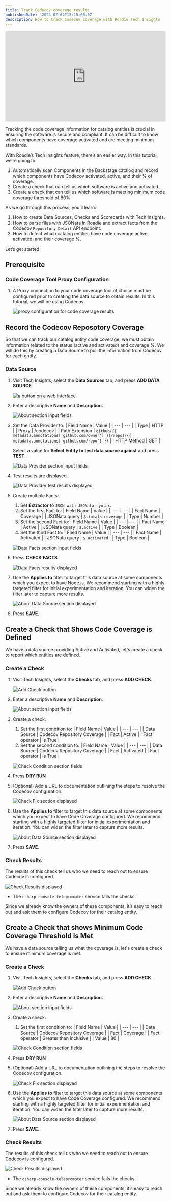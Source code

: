 ```yaml
---
title: Track Codecov coverage results
publishedDate: '2024-07-04T15:15:00.0Z'
description: How to track Codecov coverage with Roadie Tech Insights
---
```


<div style="position: relative; padding-bottom: 56.25%; height: 0;"><iframe src="https://www.loom.com/embed/0cdc0a9fbd3d4ae6b22fb324ca801fe5?sid=aedeab6b-25b4-4d06-bd93-ecd00ba38784" frameborder="0" webkitallowfullscreen mozallowfullscreen allowfullscreen style="position: absolute; top: 0; left: 0; width: 100%; height: 100%;"></iframe></div>

Tracking the code coverage information for catalog entities is crucial in ensuring the software is secure and compliant. It can be difficult to know which components have coverage activated and are meeting minimum standards.

With Roadie’s Tech Insights feature, there’s an easier way. In this tutorial, we’re going to:

1. Automatically scan Components in the Backstage catalog and record which components have Codecov activated, active, and their % of coverage.
1. Create a check that can tell us which software is active and activated.
1. Create a check that can tell us which software is meeting minimum code coverage threshold of 80%.

As we go through this process, you’ll learn:

1. How to create Data Sources, Checks and Scorecards with Tech Insights.
2. How to parse files with JSONata in Roadie and extract facts from the Codecov `Repository Detail` API endpoint.
3. How to detect which catalog entities have code coverage active, activated, and their coverage %.

Let’s get started.

## Prerequisite

### Code Coverage Tool Proxy Configuration

1. A Proxy connection to your code coverage tool of choice must be configured prior to creating the data source to obtain results. In this tutorial, we will be using Codecov.

   ![proxy configuration for code coverage results](./Prereq_Code_Coverage_Proxy.webp)


## Record the Codecov Reposotory Coverage

So that we can track our catalog entity code coverage, we must obtain information related to the status (active and activated) and coverage %. We will do this by creating a Data Source to pull the information from Codecov for each entity.

### Data Source

1. Visit Tech Insights, select the **Data Sources** tab, and press **ADD DATA SOURCE**.

   ![a button on a web interface](./Add_Data_Source.webp)

2. Enter a descriptive **Name** and **Description**.

   ![About section input fields](./Data_About_Section.webp)

3. Set the Data Provider to:
    | Field Name | Value |
    | --- | --- |
    | Type | HTTP |
    | Proxy | /codecov |
    | Path Extension | `github/{{ metadata.annotations['github.com/owner'] }}/repos/{{ metadata.annotations['github.com/repo'] }}` |
    | HTTP Method | GET |

    Select a value for **Select Entity to test data source against** and press **TEST**.

    ![Data Provider section input fields](./Data_Provider_Section.webp)

4. Test results are displayed.

    ![Data Provider test results displayed](./Data_Test_Results_Section.webp)

5. Create multiple Facts:
    1. Set **Extractor** to `JSON with JSONata syntax`.
    2. Set the first Fact to:
        | Field Name | Value |
        | --- | --- |
        | Fact Name | Coverage |
        | JSONata query | `$.totals.coverage` |
        | Type | Number |
    3. Set the second Fact to:
        | Field Name | Value |
        | --- | --- |
        | Fact Name | Active |
        | JSONata query | `$.active` |
        | Type | Boolean |
    4. Set the third Fact to:
        | Field Name | Value |
        | --- | --- |
        | Fact Name | Activated |
        | JSONata query | `$.activated` |
        | Type | Boolean |

    ![Data Facts section input fields](./Data_Facts_Section.webp)

6. Press **CHECK FACTS**.

    ![Data Facts results displayed](./Data_Facts_Results_Section.webp)

7. Use the **Applies to** filter to target this data source at some components which you expect to have Node.js. We recommend starting with a highly targeted filter for initial experimentation and iteration. You can widen the filter later to capture more results.  

    ![About Data Source section displayed](./Refined_Applies_To_Section.webp)

8. Press **SAVE**.

## Create a Check that Shows Code Coverage is Defined

We have a data source providing Active and Activated, let's create a check to report which entities are defined.

### Create a Check

1. Visit Tech Insights, select the **Checks** tab, and press **ADD CHECK**.

    ![Add Check button](./Add_Check.webp)

2. Enter a descriptive **Name** and **Description**.

   ![About section input fields](./Defined_Check_About_Section.webp)

3. Create a check:
    1. Set the first condition to:
        | Field Name | Value |
        | --- | --- |
        | Data Source | Codecov Repository Coverage |
        | Fact | Active |
        | Fact operator | Is True |
    1. Set the second condition to:
        | Field Name | Value |
        | --- | --- |
        | Data Source | Codecov Repository Coverage |
        | Fact | Activated |
        | Fact operator | Is True |

    ![Check Condition section fields](./Defined_Check_Conditions_Section.webp)

4. Press **DRY RUN**

5. (Optional) Add a URL to documentation outlining the steps to resolve the Codecov configuration.

    ![Check Fix section displayed](./Check_Fix_Section.webp)

6. Use the **Applies to** filter to target this data source at some components which you expect to have Code Coverage configured. We recommend starting with a highly targeted filter for initial experimentation and iteration. You can widen the filter later to capture more results. 

    ![About Data Source section displayed](./Refined_Applies_To_Section.webp)

7. Press **SAVE**.

### Check Results

The results of this check tell us who we need to reach out to ensure Codecov is configured.

![Check Results displayed](./Defined_Check_Results_Section.webp)

- The `csharp-console-teleprompter` service fails the checks.

Since we already know the owners of these components, it’s easy to reach out and ask them to configure Codecov for their catalog entity.


## Create a Check that shows Minimum Code Coverage Threshold is Met

We have a data source telling us what the coverage is, let's create a check to ensure minimum coverage is met.

### Create a Check

1. Visit Tech Insights, select the **Checks** tab, and press **ADD CHECK**.

    ![Add Check button](./Add_Check.webp)

2. Enter a descriptive **Name** and **Description**.

   ![About section input fields](./Coverage_Check_About_Section.webp)

3. Create a check:
    1. Set the first condition to:
        | Field Name | Value |
        | --- | --- |
        | Data Source | Codecov Repository Coverage |
        | Fact | Coverage |
        | Fact operator | Greater than inclusive |
        | Value | 80 |

    ![Check Condition section fields](./Coverage_Check_Conditions_Section.webp)

4. Press **DRY RUN**

5. (Optional) Add a URL to documentation outlining the steps to resolve the Codecov configuration.

    ![Check Fix section displayed](./Check_Fix_Section.webp)

6. Use the **Applies to** filter to target this data source at some components which you expect to have Code Coverage configured. We recommend starting with a highly targeted filter for initial experimentation and iteration. You can widen the filter later to capture more results. 

    ![About Data Source section displayed](./Refined_Applies_To_Section.webp)

7. Press **SAVE**.

### Check Results

The results of this check tell us who we need to reach out to ensure Codecov is configured.

![Check Results displayed](./Coverage_Check_Results_Section.webp)

- The `csharp-console-teleprompter` service fails the checks.

Since we already know the owners of these components, it’s easy to reach out and ask them to configure Codecov for their catalog entity.
